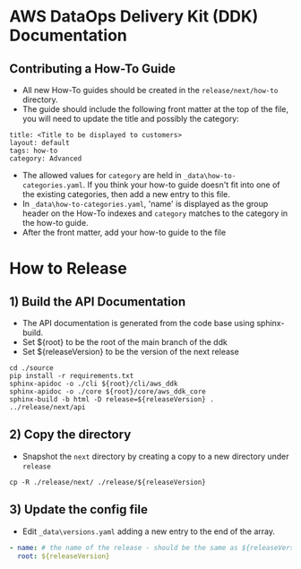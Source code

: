 # AWS DataOps Delivery Kit (DDK) Documentation

## Contributing a How-To Guide

- All new How-To guides should be created in the `release/next/how-to` directory.
- The guide should include the following front matter at the top of the file, you will need to update the title and possibly the category:

```
title: <Title to be displayed to customers>
layout: default
tags: how-to
category: Advanced
```
- The allowed values for `category` are held in `_data\how-to-categories.yaml`.  If you think your how-to guide doesn't fit into one of the existing categories, then add a new entry to this file.
- In `_data\how-to-categories.yaml`, 'name' is displayed as the group header on the How-To indexes and `category` matches to the category in the how-to guide.
- After the front matter, add your how-to guide to the file

# How to Release
## 1) Build the API Documentation
- The API documentation is generated from the code base using sphinx-build.
- Set ${root} to be the root of the main branch of the ddk
- Set ${releaseVersion} to be the version of the next release

```shell
cd ./source
pip install -r requirements.txt
sphinx-apidoc -o ./cli ${root}/cli/aws_ddk
sphinx-apidoc -o ./core ${root}/core/aws_ddk_core
sphinx-build -b html -D release=${releaseVersion} . ../release/next/api
```

## 2) Copy the directory
- Snapshot the `next` directory by creating a copy to a new directory under `release`

```shell
cp -R ./release/next/ ./release/${releaseVersion}
```

## 3) Update the config file

- Edit `_data\versions.yaml` adding a new entry to the end of the array.

```yaml
- name: # the name of the release - should be the same as ${releaseVersion}
  root: ${releaseVersion}
```
